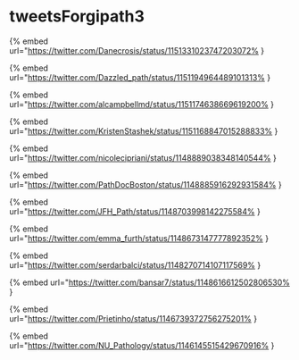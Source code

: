 # tweetsForgipath3

{% embed url="https://twitter.com/Danecrosis/status/1151331023747203072% }

{% embed url="https://twitter.com/Dazzled_path/status/1151194964489101313% }

{% embed url="https://twitter.com/alcampbellmd/status/1151174638669619200% }

{% embed url="https://twitter.com/KristenStashek/status/1151168847015288833% }

{% embed url="https://twitter.com/nicolecipriani/status/1148889038348140544% }

{% embed url="https://twitter.com/PathDocBoston/status/1148885916292931584% }

{% embed url="https://twitter.com/JFH_Path/status/1148703998142275584% }

{% embed url="https://twitter.com/emma_furth/status/1148673147777892352% }

{% embed url="https://twitter.com/serdarbalci/status/1148270714107117569% }

{% embed url="https://twitter.com/bansar7/status/1148616612502806530% }

{% embed url="https://twitter.com/Prietinho/status/1146739372756275201% }

{% embed url="https://twitter.com/NU_Pathology/status/1146145515429670916% }

